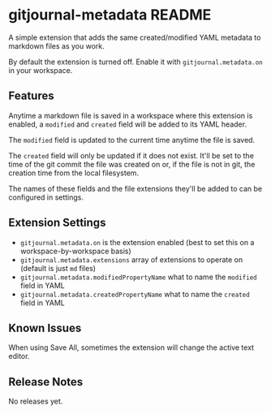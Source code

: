 # gitjournal-metadata README

A simple extension that adds the same created/modified YAML metadata to markdown files as you work.

By default the extension is turned off. Enable it with `gitjournal.metadata.on` in your workspace.

## Features

Anytime a markdown file is saved in a workspace where this extension is enabled, a `modified` and `created` field will be added to its YAML header.

The `modified` field is updated to the current time anytime the file is saved.

The `created` field will only be updated if it does not exist. It'll be set to the time of the git commit the file was created on or, if the file is not in git, the creation time from the local filesystem.

The names of these fields and the file extensions they'll be added to can be configured in settings.

## Extension Settings

* `gitjournal.metadata.on` is the extension enabled (best to set this on a workspace-by-workspace basis)
* `gitjournal.metadata.extensions` array of extensions to operate on (default is just `md` files)
* `gitjournal.metadata.modifiedPropertyName` what to name the `modified` field in YAML
* `gitjournal.metadata.createdPropertyName` what to name the `created` field in YAML

## Known Issues

When using Save All, sometimes the extension will change the active text editor.

## Release Notes

No releases yet.